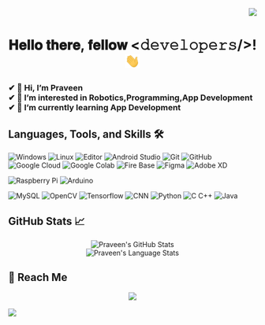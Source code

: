 <div align="right">
  <img src="https://readme-typing-svg.herokuapp.com/?lines=Be+the+One&font=Fira%20Code&center=true&width=120&height=30">
</div>
<div align="center">
  <h1> 𝐇𝐞𝐥𝐥𝐨 𝐭𝐡𝐞𝐫𝐞, 𝐟𝐞𝐥𝐥𝐨𝐰 <𝚍𝚎𝚟𝚎𝚕𝚘𝚙𝚎𝚛𝚜/>! <img src="https://github.com/Dark-Devil-Tech/Dark-Devil-Tech/blob/master/gifs/Hi.gif" width="30px"></h1>
</div>
<h3>
  ✔ 👋 Hi, I’m Praveen <br>
  ✔ 👀 I’m interested in Robotics,Programming,App Development <br>
  ✔ 🌱 I’m currently learning App Development <br>
</h3>

## Languages, Tools, and Skills 🛠
![Windows](https://img.shields.io/badge/Windows-grey?logo=Windows&logoColor=blue)
![Linux](https://img.shields.io/badge/Linux-grey?logo=linux)
![Editor](https://img.shields.io/badge/VSCode-grey?logo=Visual-Studio-Code&logoColor=purple)
![Android Studio](https://img.shields.io/badge/Android%20Studio-grey?logo=Android-Studio)
![Git](https://img.shields.io/badge/Git-grey?logo=Git)
![GitHub](https://img.shields.io/badge/GitHub-grey?logo=Github)
![Google Cloud](https://img.shields.io/badge/Google%20Cloud-grey?logo=Google-Cloud)
![Google Colab](https://img.shields.io/badge/Google%20Colab-grey?logo=Google-Colab)
![Fire Base](https://img.shields.io/badge/Firebase-grey?logo=Firebase)
![Figma](https://img.shields.io/badge/Figma-grey?logo=Figma)
![Adobe XD](https://img.shields.io/badge/Adobe%20XD-grey?logo=Adobe-XD)

![Raspberry Pi](https://img.shields.io/badge/Raspberry%20Pi-grey?&logo=Raspberry-Pi&logoColor=red)
![Arduino](https://img.shields.io/badge/Arduino-grey?logo=Arduino)

![MySQL](https://img.shields.io/badge/MySQL-grey?logo=Mysql)
![OpenCV](https://img.shields.io/badge/OpenCV-grey?logo=OpenCV)
![Tensorflow](https://img.shields.io/badge/Tensorflow-grey?logo=Tensorflow)
![CNN](https://img.shields.io/badge/CNN-grey?logo=CNN)
![Python](https://img.shields.io/badge/Python-grey?logo=Python)
![C C++](https://img.shields.io/badge/C%20%20C++-grey?logo=C)
![Java](https://img.shields.io/badge/Java-grey?logo=Java)



## GitHub Stats 📈
<div align="center">
<img src="https://github-readme-stats.vercel.app/api?username=Dark-Devil-Tech&theme=dark&show_icons=true" alt="Praveen's GitHub Stats"/>
<br>
<img src="https://github-readme-stats.vercel.app/api/top-langs/?username=Dark-Devil-Tech&theme=dark" alt="Praveen's Language Stats"/>
</div>

## 🤝 Reach Me

<div align="center">
  <img src="https://readme-typing-svg.herokuapp.com/?lines=Don't+leave+until+you+get+it!&font=Fira%20Code&center=true&width=400&height=30">
</div>

![](https://komarev.com/ghpvc/?username=Dark-Devil-Tech&label=Views)
